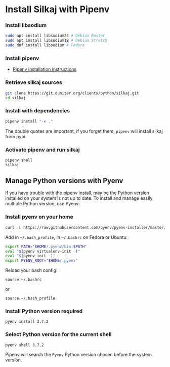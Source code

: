 # Install Silkaj with Pipenv

### Install libsodium

```bash
sudo apt install libsodium23 # Debian Buster
sudo apt install libsodium18 # Debian Stretch
sudo dnf install libsodium # Fedora
```

### Install pipenv

- [Pipenv installation instructions](https://github.com/pypa/pipenv#installation)

### Retrieve silkaj sources
```bash
git clone https://git.duniter.org/clients/python/silkaj.git
cd silkaj
```

### Install with dependencies
```bash
pipenv install "-e ."
```

The double quotes are important, if you forget them, `pipenv` will install silkaj from pypi

### Activate pipenv and run silkaj
```bash
pipenv shell
silkaj
```

## Manage Python versions with Pyenv

If you have trouble with the pipenv install, may be the Python version installed on your system is not up to date.
To install and manage easily multiple Python version, use Pyenv:

### Install pyenv on your home
```bash
curl -L https://raw.githubusercontent.com/pyenv/pyenv-installer/master/bin/pyenv-installer | bash
```

Add in `~/.bash_profile`, in `~/.bashrc` on Fedora or Ubuntu:

```bash
export PATH="$HOME/.pyenv/bin:$PATH"
eval "$(pyenv virtualenv-init -)"
eval "$(pyenv init -)"
export PYENV_ROOT="$HOME/.pyenv"
```

Reload your bash config:

    source ~/.bashrc

or

    source ~/.bash_profile

### Install Python version required

    pyenv install 3.7.2

### Select Python version for the current shell

    pyenv shell 3.7.2

Pipenv will search the `Pyenv` Python version chosen before the system version.
